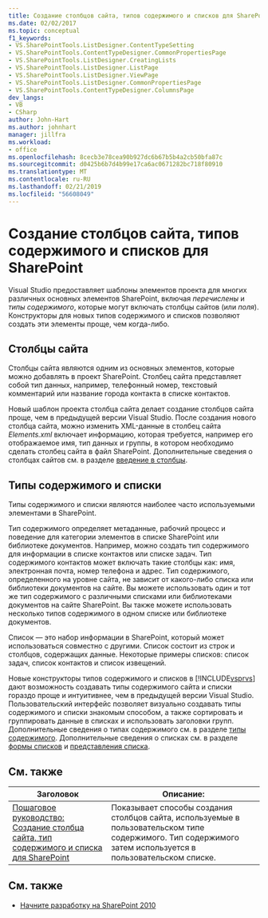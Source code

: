 ```yaml
---
title: Создание столбцов сайта, типов содержимого и списков для SharePoint | Документация Майкрософт
ms.date: 02/02/2017
ms.topic: conceptual
f1_keywords:
- VS.SharePointTools.ListDesigner.ContentTypeSetting
- VS.SharePointTools.ContentTypeDesigner.CommonPropertiesPage
- VS.SharePointTools.ListDesigner.CreatingLists
- VS.SharePointTools.ListDesigner.ListPage
- VS.SharePointTools.ListDesigner.ViewPage
- VS.SharePointTools.ListDesigner.CommonPropertiesPage
- VS.SharePointTools.ContentTypeDesigner.ColumnsPage
dev_langs:
- VB
- CSharp
author: John-Hart
ms.author: johnhart
manager: jillfra
ms.workload:
- office
ms.openlocfilehash: 8cecb3e78cea90b927dc6b67b5b4a2cb50bfa87c
ms.sourcegitcommit: d0425b6b7d4b99e17ca6ac0671282bc718f80910
ms.translationtype: MT
ms.contentlocale: ru-RU
ms.lasthandoff: 02/21/2019
ms.locfileid: "56608049"
---
```

# <a name="create-site-columns-content-types-and-lists-for-sharepoint"></a>Создание столбцов сайта, типов содержимого и списков для SharePoint
  Visual Studio предоставляет шаблоны элементов проекта для многих различных основных элементов SharePoint, включая *перечислены* и *типы содержимого*, которые могут включать столбцы сайтов (или  *поля*). Конструкторы для новых типов содержимого и списков позволяют создать эти элементы проще, чем когда-либо.

## <a name="site-columns"></a>Столбцы сайта
 Столбцы сайта являются одним из основных элементов, которые можно добавлять в проект SharePoint. Столбец сайта представляет собой тип данных, например, телефонный номер, текстовый комментарий или название города контакта в списке контактов.

 Новый шаблон проекта столбца сайта делает создание столбцов сайта проще, чем в предыдущей версии Visual Studio. После создания нового столбца сайта, можно изменить XML-данные в столбец сайта *Elements.xml* включает информацию, которая требуется, например его отображаемое имя, тип данных и группы, в котором необходимо сделать столбец сайта в файл SharePoint. Дополнительные сведения о столбцах сайтов см. в разделе [введение в столбцы](http://go.microsoft.com/fwlink/?LinkId=224996).

## <a name="content-types-and-lists"></a>Типы содержимого и списки
 Типы содержимого и списки являются наиболее часто используемыми элементами в SharePoint.

 Тип содержимого определяет метаданные, рабочий процесс и поведение для категории элементов в списке SharePoint или библиотеке документов. Например, можно создать тип содержимого для информации в списке контактов или списке задач. Тип содержимого контактов может включать такие столбцы как: имя, электронная почта, номер телефона и адрес. Тип содержимого, определенного на уровне сайта, не зависит от какого-либо списка или библиотеки документов на сайте. Вы можете использовать один и тот же тип содержимого с различными списками или библиотеками документов на сайте SharePoint. Вы также можете использовать несколько типов содержимого в одном списке или библиотеке документов.

 Список — это набор информации в SharePoint, который может использоваться совместно с другими. Список состоит из строк и столбцов, содержащих данные. Некоторые примеры списков: список задач, список контактов и список извещений.

 Новые конструкторы типов содержимого и списков в [!INCLUDE[vsprvs](../sharepoint/includes/vsprvs-md.md)] дают возможность создавать типы содержимого сайта и списки гораздо проще и интуитивнее, чем в предыдущей версии Visual Studio. Пользовательский интерфейс позволяет визуально создавать типы содержимого и списки знакомым способом, а также сортировать и группировать данные в списках и использовать заголовки групп. Дополнительные сведения о типах содержимого см. в разделе [типы содержимого](http://go.microsoft.com/fwlink/?LinkId=224997). Дополнительные сведения о списках см. в разделе [формы списков](http://go.microsoft.com/fwlink/?LinkId=224998) и [представления списка](http://go.microsoft.com/fwlink/?LinkId=224999).

## <a name="related-topics"></a>См. также

|Заголовок|Описание:|
|-----------|-----------------|
|[Пошаговое руководство: Создание столбца сайта, тип содержимого и списка для SharePoint](../sharepoint/walkthrough-create-a-site-column-content-type-and-list-for-sharepoint.md)|Показывает способы создания столбцов сайта, используемые в пользовательском типе содержимого. Тип содержимого затем используется в пользовательском списке.|

## <a name="see-also"></a>См. также
- [Начните разработку на SharePoint 2010](http://go.microsoft.com/fwlink/?LinkId=225000)
